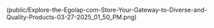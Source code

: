 (public/Explore-the-Egolap-com-Store-Your-Gateway-to-Diverse-and-Quality-Products-03-27-2025_01_50_PM.png)
